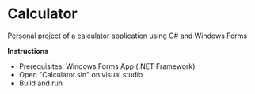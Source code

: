 # Calculator
Personal project of a calculator application using C# and Windows Forms

**Instructions** 
- Prerequisites: Windows Forms App (.NET Framework)
- Open "Calculator.sln" on visual studio
- Build and run

